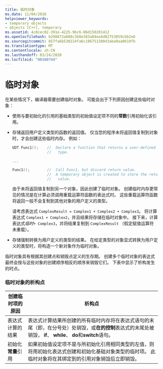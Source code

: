 ```yaml
---
title: 临时对象
ms.date: 11/04/2016
helpviewer_keywords:
- temporary objects
- objects [C++], temporary
ms.assetid: 4c8cec02-391e-4225-9bc6-06d150201412
ms.openlocfilehash: b298872a688c3b8e383a04ea4d82753859cbb2e6
ms.sourcegitcommit: 857fa6b530224fa6c18675138043aba9aa0619fb
ms.translationtype: MT
ms.contentlocale: zh-CN
ms.lasthandoff: 03/24/2020
ms.locfileid: "80160744"
---
```

# <a name="temporary-objects"></a>临时对象

在某些情况下，编译器需要创建临时对象。 可能会出于下列原因创建这些临时对象：

- 使用与要初始化的引用的基础类型的初始值设定项不同的**常数**引用初始化该引用。

- 存储返回用户定义类型的函数的返回值。 仅当您的程序未将返回值复制到对象时，才会创建这些临时内存。 例如：

    ```cpp
    UDT Func1();    //  Declare a function that returns a user-defined
                    //   type.

    ...

    Func1();        //  Call Func1, but discard return value.
                    //  A temporary object is created to store the return
                    //   value.
    ```

   由于未将返回值复制到另一个对象，因此创建了临时对象。 创建临时内存更常见的情况是在计算必须调用重载运算符函数的表达式时。 这些重载运算符函数将返回一般不会复制到其他对象的用户定义的类型。

   请考虑表达式 `ComplexResult = Complex1 + Complex2 + Complex3`。 将计算表达式 `Complex1 + Complex2`，并且结果将存储在临时对象中。 接下来，计算表达式*临时*`+ Complex3`，并将结果复制到 `ComplexResult` （假定赋值运算符未重载）。

- 存储强制转换为用户定义的类型的结果。 在给定类型的对象显式转换为用户定义的类型时，将构造一个新对象作为临时对象。

临时对象具有根据其创建点和销毁点定义的生存期。 创建多个临时对象的表达式最终会按与这些对象的创建顺序相反的顺序来销毁它们。 下表中显示了析构发生的时点。

### <a name="destruction-points-for-temporary-objects"></a>临时对象的析构点

|创建临时项的原因|析构点|
|------------------------------|-----------------------|
|表达式计算的结果|表达式计算结果所创建的所有临时内存将在表达式语句的末尾（即，在分号处）处销毁，或**在的控制**表达式的末尾处被销毁， **if**、 **while**、 **do**和**switch**语句。|
|初始化**常量**引用|如果初始值设定项不是与所初始化引用相同类型的左值，则将用初始化表达式创建和初始化基础对象类型的临时项。 此临时对象将在其绑定到的引用对象销毁后立即销毁。|
